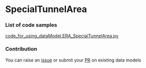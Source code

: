 # SpecialTunnelArea

### List of code samples 

<!-- 50-List of code -->

<!-- [code entry](link) -->
[code_for_using_dataModel.ERA_SpecialTunnelArea.py](https://github.com/smart-data-models/dataModel.ERA/blob/master/SpecialTunnelArea/code/code_for_using_dataModel.ERA_SpecialTunnelArea.py)


<!-- /50-List of code -->

### Contribution
You can raise an [issue](https://github.com/smart-data-models/dataModel.ERA/issues) or submit your [PR](https://github.com/smart-data-models/dataModel.ERA/pulls) on existing data models
